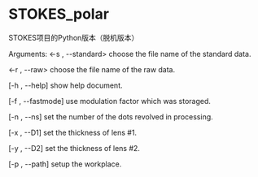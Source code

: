 # STOKES_polar
STOKES项目的Python版本（脱机版本）

Arguments:
<-s , --standard>
choose the file name of the standard data.

<-r , --raw>
choose the file name of the raw data.

[-h , --help]
show help document.

[-f , --fastmode]
use modulation factor which was storaged.

[-n , --ns]
set the number of the dots revolved in processing.

[-x , --D1]
set the thickness of lens #1.

[-y , --D2]
set the thickness of lens #2.

[-p , --path]
setup the workplace.

